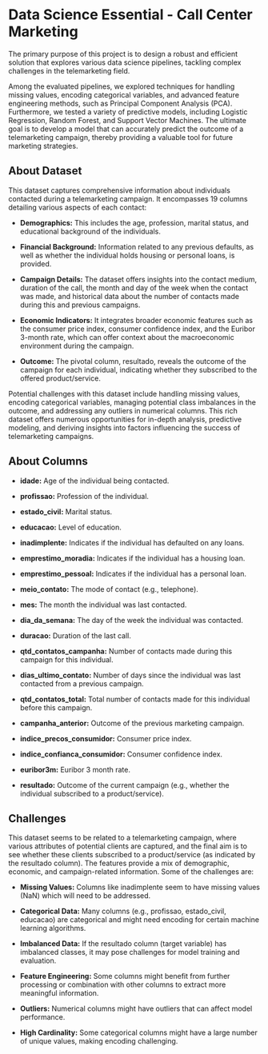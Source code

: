 
# Data Science Essential - Call Center Marketing

The primary purpose of this project is to design a robust and efficient solution that explores various data science pipelines, tackling complex challenges in the telemarketing field.

Among the evaluated pipelines, we explored techniques for handling missing values, encoding categorical variables, and advanced feature engineering methods, such as Principal Component Analysis (PCA). Furthermore, we tested a variety of predictive models, including Logistic Regression, Random Forest, and Support Vector Machines. The ultimate goal is to develop a model that can accurately predict the outcome of a telemarketing campaign, thereby providing a valuable tool for future marketing strategies.

## About Dataset

This dataset captures comprehensive information about individuals contacted during a telemarketing campaign. It encompasses 19 columns detailing various aspects of each contact:

- **Demographics:** This includes the age, profession, marital status, and educational background of the individuals.

- **Financial Background:** Information related to any previous defaults, as well as whether the individual holds housing or personal loans, is provided.

- **Campaign Details:** The dataset offers insights into the contact medium, duration of the call, the month and day of the week when the contact was made, and historical data about the number of contacts made during this and previous campaigns.

- **Economic Indicators:** It integrates broader economic features such as the consumer price index, consumer confidence index, and the Euribor 3-month rate, which can offer context about the macroeconomic environment during the campaign.

- **Outcome:** The pivotal column, resultado, reveals the outcome of the campaign for each individual, indicating whether they subscribed to the offered product/service.

Potential challenges with this dataset include handling missing values, encoding categorical variables, managing potential class imbalances in the outcome, and addressing any outliers in numerical columns. This rich dataset offers numerous opportunities for in-depth analysis, predictive modeling, and deriving insights into factors influencing the success of telemarketing campaigns.
## About Columns

- **idade:** Age of the individual being contacted.

- **profissao:** Profession of the individual.

- **estado_civil:** Marital status.

- **educacao:** Level of education.

- **inadimplente:** Indicates if the individual has defaulted on any loans.

- **emprestimo_moradia:** Indicates if the individual has a housing loan.

- **emprestimo_pessoal:** Indicates if the individual has a personal loan.

- **meio_contato:** The mode of contact (e.g., telephone).

- **mes:** The month the individual was last contacted.

- **dia_da_semana:** The day of the week the individual was contacted.

- **duracao:** Duration of the last call.

- **qtd_contatos_campanha:** Number of contacts made during this campaign for this individual.

- **dias_ultimo_contato:** Number of days since the individual was last contacted from a previous campaign.

- **qtd_contatos_total:** Total number of contacts made for this individual before this campaign.

- **campanha_anterior:** Outcome of the previous marketing campaign.

- **indice_precos_consumidor:** Consumer price index.

- **indice_confianca_consumidor:** Consumer confidence index.

- **euribor3m:** Euribor 3 month rate.

- **resultado:** Outcome of the current campaign (e.g., whether the individual subscribed to a product/service).
## Challenges

This dataset seems to be related to a telemarketing campaign, where various attributes of potential clients are captured, and the final aim is to see whether these clients subscribed to a product/service (as indicated by the resultado column). The features provide a mix of demographic, economic, and campaign-related information. Some of the challenges are:

- **Missing Values:** Columns like inadimplente seem to have missing values (NaN) which will need to be addressed.

- **Categorical Data:** Many columns (e.g., profissao, estado_civil, educacao) are categorical and might need encoding for certain machine learning algorithms.

- **Imbalanced Data:** If the resultado column (target variable) has imbalanced classes, it may pose challenges for model training and evaluation.

- **Feature Engineering:** Some columns might benefit from further processing or combination with other columns to extract more meaningful information.

- **Outliers:** Numerical columns might have outliers that can affect model performance.

- **High Cardinality:** Some categorical columns might have a large number of unique values, making encoding challenging.

